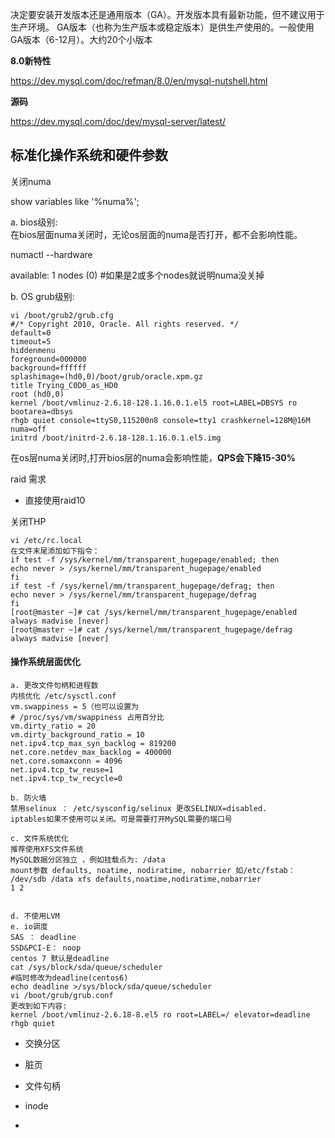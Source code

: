 决定要安装开发版本还是通用版本（GA）。开发版本具有最新功能，但不建议用于生产环境。
GA版本（也称为生产版本或稳定版本）是供生产使用的。一般使用GA版本（6-12月）。大约20个小版本  

**8.0新特性**

https://dev.mysql.com/doc/refman/8.0/en/mysql-nutshell.html

**源码**

https://dev.mysql.com/doc/dev/mysql-server/latest/

## 标准化操作系统和硬件参数

关闭numa

show variables like '%numa%';

a. bios级别:  
在bios层面numa关闭时，无论os层面的numa是否打开，都不会影响性能。  

numactl --hardware

available: 1 nodes (0) #如果是2或多个nodes就说明numa没关掉

b. OS grub级别:  

```shell
vi /boot/grub2/grub.cfg  
#/* Copyright 2010, Oracle. All rights reserved. */  
default=0  
timeout=5  
hiddenmenu  
foreground=000000  
background=ffffff  
splashimage=(hd0,0)/boot/grub/oracle.xpm.gz  
title Trying_C0D0_as_HD0  
root (hd0,0)  
kernel /boot/vmlinuz-2.6.18-128.1.16.0.1.el5 root=LABEL=DBSYS ro bootarea=dbsys  
rhgb quiet console=ttyS0,115200n8 console=tty1 crashkernel=128M@16M numa=off  
initrd /boot/initrd-2.6.18-128.1.16.0.1.el5.img
```

在os层numa关闭时,打开bios层的numa会影响性能，**QPS会下降15-30%**

raid 需求

- 直接使用raid10

关闭THP

```shell
vi /etc/rc.local
在文件末尾添加如下指令：
if test -f /sys/kernel/mm/transparent_hugepage/enabled; then
echo never > /sys/kernel/mm/transparent_hugepage/enabled
fi
if test -f /sys/kernel/mm/transparent_hugepage/defrag; then
echo never > /sys/kernel/mm/transparent_hugepage/defrag
fi
[root@master ~]# cat /sys/kernel/mm/transparent_hugepage/enabled
always madvise [never]
[root@master ~]# cat /sys/kernel/mm/transparent_hugepage/defrag
always madvise [never]
```

#### 操作系统层面优化

```shell
a. 更改文件句柄和进程数
内核优化 /etc/sysctl.conf
vm.swappiness = 5（也可以设置为
# /proc/sys/vm/swappiness 占用百分比
vm.dirty_ratio = 20
vm.dirty_background_ratio = 10
net.ipv4.tcp_max_syn_backlog = 819200
net.core.netdev_max_backlog = 400000
net.core.somaxconn = 4096
net.ipv4.tcp_tw_reuse=1
net.ipv4.tcp_tw_recycle=0

b. 防火墙
禁用selinux ： /etc/sysconfig/selinux 更改SELINUX=disabled.
iptables如果不使用可以关闭。可是需要打开MySQL需要的端口号

c. 文件系统优化
推荐使用XFS文件系统
MySQL数据分区独立 ，例如挂载点为: /data
mount参数 defaults, noatime, nodiratime, nobarrier 如/etc/fstab：
/dev/sdb /data xfs defaults,noatime,nodiratime,nobarrier
1 2  


d. 不使用LVM
e. io调度
SAS ： deadline
SSD&PCI-E： noop
centos 7 默认是deadline
cat /sys/block/sda/queue/scheduler
#临时修改为deadline(centos6)
echo deadline >/sys/block/sda/queue/scheduler
vi /boot/grub/grub.conf
更改到如下内容:
kernel /boot/vmlinuz-2.6.18-8.el5 ro root=LABEL=/ elevator=deadline rhgb quiet
```

- 交换分区

- 脏页

- 文件句柄

- inode

- 
